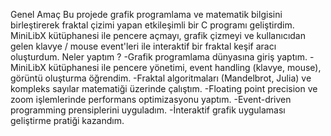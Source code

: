 Genel Amaç
Bu projede grafik programlama ve matematik bilgisini birleştirerek fraktal çizimi yapan etkileşimli bir C programı geliştirdim.
MiniLibX kütüphanesi ile pencere açmayı, grafik çizmeyi ve kullanıcıdan gelen klavye / mouse event'leri ile interaktif bir fraktal keşif aracı oluşturdum.
Neler yaptım ?
-Grafik programlama dünyasına giriş yaptım.
-MiniLibX kütüphanesi ile pencere yönetimi, event handling (klavye, mouse), görüntü oluşturma öğrendim.
-Fraktal algoritmaları (Mandelbrot, Julia) ve kompleks sayılar matematiği üzerinde çalıştım.
-Floating point precision ve zoom işlemlerinde performans optimizasyonu yaptım.
-Event-driven programming prensiplerini uyguladım.
-İnteraktif grafik uygulaması geliştirme pratiği kazandım.
